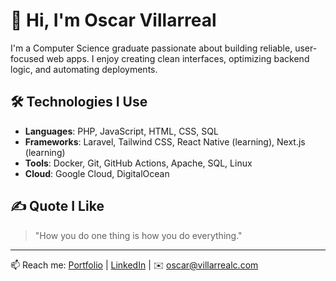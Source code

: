 # 👋 Hi, I'm Oscar Villarreal

I'm a Computer Science graduate passionate about building reliable, user-focused web apps. I enjoy creating clean interfaces, optimizing backend logic, and automating deployments.

## 🛠️ Technologies I Use
- **Languages**: PHP, JavaScript, HTML, CSS, SQL
- **Frameworks**: Laravel, Tailwind CSS, React Native (learning), Next.js (learning)
- **Tools**: Docker, Git, GitHub Actions, Apache, SQL, Linux
- **Cloud**: Google Cloud, DigitalOcean 

## ✍️ Quote I Like
> "How you do one thing is how you do everything."

---

📫 Reach me: [Portfolio](https://villarrealc.com) | [LinkedIn](https://www.linkedin.com/in/oscarvillarrealc/) | ✉️ [oscar@villarrealc.com](mailto:oscar@villarrealc.com)
